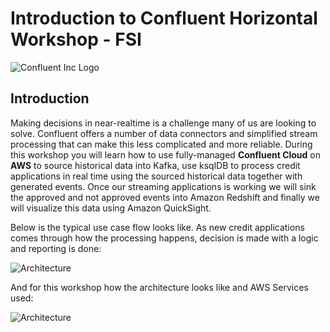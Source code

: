 # Introduction to Confluent Horizontal Workshop - FSI

![Confluent Inc Logo](https://github.com/aws-samples/aws-modernization-with-confluent/blob/main/static/images/intro/Confluent-logo.png)
## Introduction

Making decisions in near-realtime is a challenge many of us are looking to solve.  Confluent offers a number of data connectors and simplified stream processing that can make this less complicated and more reliable.  During this workshop you will learn how to use fully-managed **Confluent Cloud** on **AWS** to source historical data into Kafka, use ksqlDB to process credit applications in real time using the sourced historical data together with generated events.  Once our streaming applications is working we will sink the approved and not approved events into Amazon Redshift and finally we will visualize this data using Amazon QuickSight.

Below is the typical use case flow looks like. As new credit applications comes through how the processing happens, decision is made with a logic and reporting is done:

![Architecture](https://github.com/aws-samples/aws-modernization-with-confluent/blob/main/static/images/intro/GenericFlow.png)

And for this workshop how the architecture looks like and AWS Services used:

![Architecture](https://github.com/aws-samples/aws-modernization-with-confluent/blob/main/static/images/intro/Arch.png)


